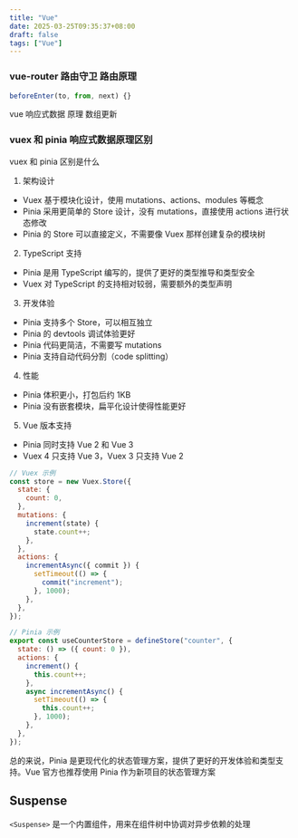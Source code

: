 ```yaml
---
title: "Vue"
date: 2025-03-25T09:35:37+08:00
draft: false
tags: ["Vue"]
---
```


### vue-router 路由守卫 路由原理

```js
beforeEnter(to, from, next) {}
```

vue 响应式数据 原理 数组更新

### vuex 和 pinia 响应式数据原理区别

vuex 和 pinia 区别是什么

1. 架构设计

- Vuex 基于模块化设计，使用 mutations、actions、modules 等概念
- Pinia 采用更简单的 Store 设计，没有 mutations，直接使用 actions 进行状态修改
- Pinia 的 Store 可以直接定义，不需要像 Vuex 那样创建复杂的模块树

2. TypeScript 支持

- Pinia 是用 TypeScript 编写的，提供了更好的类型推导和类型安全
- Vuex 对 TypeScript 的支持相对较弱，需要额外的类型声明

3. 开发体验

- Pinia 支持多个 Store，可以相互独立
- Pinia 的 devtools 调试体验更好
- Pinia 代码更简洁，不需要写 mutations
- Pinia 支持自动代码分割（code splitting）

4. 性能

- Pinia 体积更小，打包后约 1KB
- Pinia 没有嵌套模块，扁平化设计使得性能更好

5. Vue 版本支持

- Pinia 同时支持 Vue 2 和 Vue 3
- Vuex 4 只支持 Vue 3，Vuex 3 只支持 Vue 2

```js
// Vuex 示例
const store = new Vuex.Store({
  state: {
    count: 0,
  },
  mutations: {
    increment(state) {
      state.count++;
    },
  },
  actions: {
    incrementAsync({ commit }) {
      setTimeout(() => {
        commit("increment");
      }, 1000);
    },
  },
});
```

```js
// Pinia 示例
export const useCounterStore = defineStore("counter", {
  state: () => ({ count: 0 }),
  actions: {
    increment() {
      this.count++;
    },
    async incrementAsync() {
      setTimeout(() => {
        this.count++;
      }, 1000);
    },
  },
});
```

总的来说，Pinia 是更现代化的状态管理方案，提供了更好的开发体验和类型支持。Vue 官方也推荐使用 Pinia 作为新项目的状态管理方案

## Suspense

`<Suspense>` 是一个内置组件，用来在组件树中协调对异步依赖的处理
